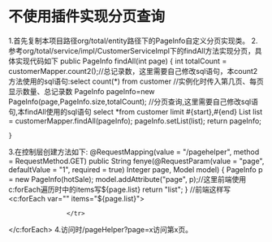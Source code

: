 # 不使用插件实现分页查询
1.首先复制本项目路径org/total/entity路径下的PageInfo自定义分页实现类。
2.参考org/total/service/impl/CustomerServiceImpl下的findAll方法实现分页，具体实现代码如下
    public PageInfo<Customer> findAll(int page) {
        int totalCount = customerMapper.count2();//总记录数，这里需要自己修改sql语句，本count2方法使用的sql语句:select count(*) from customer
        //实例化时传入第几页、每页显示数量、总记录数
        PageInfo<Customer> pageInfo=new PageInfo<Customer>(page,PageInfo.size,totalCount);
        //分页查询,这里需要自己修改sql语句,本findAll使用的sql语句 select *from customer limit #{start},#{end}
        List<Customer>  list = customerMapper.findAll(pageInfo);
        pageInfo.setList(list);
        return pageInfo;

    }
3.在控制层创建方法如下:
       @RequestMapping(value = "/pagehelper", method = RequestMethod.GET)
    public String fenye(@RequestParam(value = "page", defaultValue = "1", required = true) Integer page, Model model) {
        PageInfo<HotSale> p = new PageInfo<HotSale>(hotSale);
        model.addAttribute("page", p);//这里前端使用c:forEach遍历时中的items写${page.list}
        return "list";
    }
  //前端这样写
   <c:forEach var="" items="${page.list}">
                    <tr>
                      
                    </tr>
   </c:forEach>
 4.访问时/pageHelper?page=x访问第x页。
    

